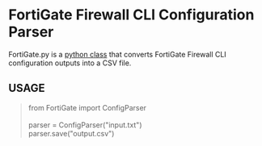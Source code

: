# FortiGate Firewall CLI Configuration Parser

FortiGate.py is a [python class](https://github.com/deyixtan/fortigate-config-parser) that converts FortiGate Firewall CLI configuration outputs into a CSV file.

## USAGE

> from FortiGate import ConfigParser<br><br>
> parser = ConfigParser("input.txt")<br>
> parser.save("output.csv")<br>
